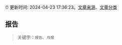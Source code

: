 :alarm_clock: 更新时间: 2024-04-23 17:36:23。[文章来源](/README.md)、[文章分类](/TAGS.md)

## 报告


> 关键字：`报告`、`月报`



